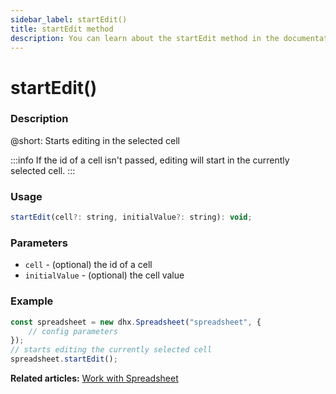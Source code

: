 ```yaml
---
sidebar_label: startEdit()
title: startEdit method
description: You can learn about the startEdit method in the documentation of the DHTMLX JavaScript Spreadsheet library. Browse developer guides and API reference, try out code examples and live demos, and download a free 30-day evaluation version of DHTMLX Spreadsheet.
---
```


# startEdit()

### Description

@short: Starts editing in the selected cell

:::info
If the id of a cell isn't passed, editing will start in the currently selected cell.
:::

### Usage

~~~jsx
startEdit(cell?: string, initialValue?: string): void;
~~~

### Parameters

- `cell` - (optional) the id of a cell
- `initialValue` - (optional) the cell value

### Example

~~~jsx {5}
const spreadsheet = new dhx.Spreadsheet("spreadsheet", {
    // config parameters
});
// starts editing the currently selected cell
spreadsheet.startEdit();
~~~

**Related articles:** [Work with Spreadsheet](working_with_cells.md#editing-a-cell)

